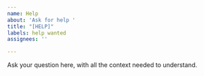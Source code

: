 ```yaml
---
name: Help
about: 'Ask for help '
title: "[HELP]"
labels: help wanted
assignees: ''

---
```


Ask your question here, with all the context needed to understand.
